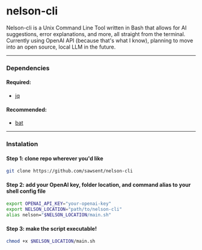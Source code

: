 # nelson-cli
Nelson-cli is a Unix Command Line Tool written in Bash that allows for AI suggestions, error explanations, and more, all straight from the terminal. Currently using OpenAI API (because that's what I know), planning to move into an open source, local LLM in the future. 

---

### Dependencies
#### Required:
- [jq](https://github.com/jqlang/jq) <br>
#### Recommended:
- [bat](https://github.com/sharkdp/bat)

---

### Instalation
#### Step 1: clone repo wherever you'd like
```bash
git clone https://github.com/sawsent/nelson-cli
```
#### Step 2: add your OpenAI key, folder location, and command alias to your shell config file
```bash
export OPENAI_API_KEY="your-openai-key"
export NELSON_LOCATION="path/to/nelson-cli"
alias nelson="$NELSON_LOCATION/main.sh"
```
#### Step 3: make the script executable!
```bash
chmod +x $NELSON_LOCATION/main.sh
```
